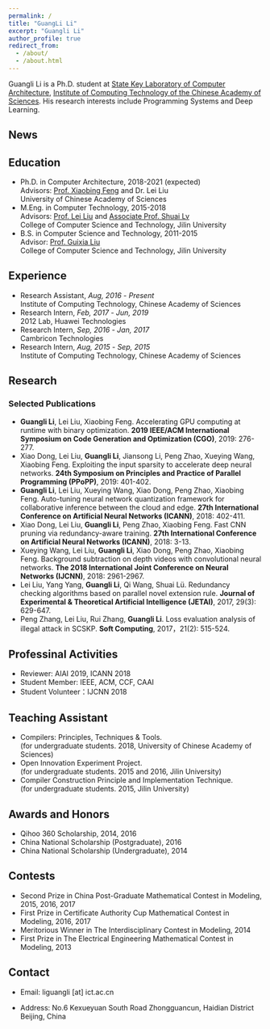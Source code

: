 ```yaml
---
permalink: /
title: "GuangLi Li"
excerpt: "Guangli Li"
author_profile: true
redirect_from: 
  - /about/
  - /about.html
---
```


Guangli Li is a Ph.D. student at [State Key Laboratory of Computer Architecture][5], [Institute of Computing Technology of the Chinese Academy of Sciences][4]. His research interests include Programming Systems and Deep Learning.

## News 

## Education
* Ph.D. in Computer Architecture, 2018-2021 (expected)  
  Advisors: [Prof. Xiaobing Feng][3] and Dr. Lei Liu  
  University of Chinese Academy of Sciences
* M.Eng. in Computer Technology, 2015-2018  
  Advisors: [Prof. Lei Liu][1] and [Associate Prof. Shuai Lv][2]  
  College of Computer Science and Technology, Jilin University  
* B.S. in Computer Science and Technology, 2011-2015  
  Advisor: [Prof. Guixia Liu][6]  
  College of Computer Science and Technology, Jilin University  

## Experience
- Research Assistant, *Aug, 2016* - *Present*  
  Institute of Computing Technology, Chinese Academy of Sciences
- Research Intern, *Feb, 2017* - *Jun, 2019*    
  2012 Lab, Huawei Technologies
- Research Intern, *Sep, 2016* - *Jan, 2017*  
  Cambricon Technologies
- Research Intern, *Aug, 2015* - *Sep, 2015*  
  Institute of Computing Technology, Chinese Academy of Sciences

## Research

### Selected Publications
* **Guangli Li**, Lei Liu, Xiaobing Feng. Accelerating GPU computing at runtime with binary optimization. **2019 IEEE/ACM International Symposium on Code Generation and Optimization (CGO)**, 2019: 276-277.
* Xiao Dong, Lei Liu, **Guangli Li**, Jiansong Li, Peng Zhao, Xueying Wang, Xiaobing Feng. Exploiting the input sparsity to accelerate deep neural networks. **24th Symposium on Principles and Practice of Parallel Programming (PPoPP)**, 2019: 401-402.
* **Guangli Li**, Lei Liu, Xueying Wang, Xiao Dong, Peng Zhao, Xiaobing Feng. Auto-tuning neural network quantization framework for collaborative inference between the cloud and edge. **27th International Conference on Artificial Neural Networks (ICANN)**, 2018: 402-411.
* Xiao Dong, Lei Liu, **Guangli Li**, Peng Zhao, Xiaobing Feng. Fast CNN pruning via redundancy-aware training. **27th International Conference on Artificial Neural Networks (ICANN)**, 2018: 3-13.
* Xueying Wang, Lei Liu, **Guangli Li**, Xiao Dong, Peng Zhao, Xiaobing Feng. Background subtraction on depth videos with convolutional neural networks. **The 2018 International Joint Conference on Neural Networks (IJCNN)**, 2018: 2961-2967.
* Lei Liu, Yang Yang, **Guangli Li**, Qi Wang, Shuai Lü. Redundancy checking algorithms based on parallel novel extension rule. **Journal of Experimental & Theoretical Artificial Intelligence (JETAI)**, 2017, 29(3): 629-647.
* Peng Zhang, Lei Liu, Rui Zhang, **Guangli Li**. Loss evaluation analysis of illegal attack in SCSKP. **Soft Computing**, 2017，21(2): 515-524.


## Professinal Activities
* Reviewer: AIAI 2019, ICANN 2018
* Student Member: IEEE, ACM, CCF, CAAI
* Student Volunteer：IJCNN 2018

## Teaching Assistant
* Compilers: Principles, Techniques & Tools.   
  (for undergraduate students. 2018, University of Chinese Academy of Sciences)
* Open Innovation Experiment Project.   
  (for undergraduate students. 2015 and 2016, Jilin University)
* Compiler Construction Principle and Implementation Technique.   
  (for undergraduate students. 2015, Jilin University)

## Awards and Honors
* Qihoo 360 Scholarship, 2014, 2016
* China National Scholarship (Postgraduate), 2016
* China National Scholarship (Undergraduate), 2014

## Contests
* Second Prize in China Post-Graduate Mathematical Contest in Modeling, 2015, 2016, 2017
* First Prize in Certificate Authority Cup Mathematical Contest in Modeling, 2016, 2017
* Meritorious Winner in The Interdisciplinary Contest in Modeling, 2014
* First Prize in The Electrical Engineering Mathematical Contest in Modeling, 2013

## Contact
* Email: liguangli [at] ict.ac.cn
* Address: No.6 Kexueyuan South Road Zhongguancun, Haidian District Beijing, China

  [1]:http://ccst.jlu.edu.cn/info/1026/2144.htm
  [2]:http://ccst.jlu.edu.cn/info/1028/2176.htm
  [3]:http://people.ucas.ac.cn/~fengxiaobing
  [4]:http://www.ict.ac.cn/
  [5]:http://www.carch.ac.cn/
  [6]:http://ccst.jlu.edu.cn/info/1026/2150.htm
